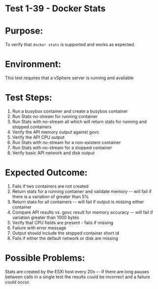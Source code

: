 Test 1-39 - Docker Stats
=======

# Purpose:
To verify that `docker stats` is supported and works as expected.

# Environment:
This test requires that a vSphere server is running and available


# Test Steps:
1. Run a busybox container and create a busybox container
2. Run Stats no-stream for running container
3. Run Stats with no-stream all which will return stats for running and stopped containers
4. Verify the API memory output against govc
5. Verify the API CPU output
6. Run Stats with no-stream for a non-existent container
7. Run Stats with no-stream for a stopped container
8. Verify basic API network and disk output


# Expected Outcome:
1. Fails if two containers are not created
2. Return stats for a running container and validate memory -- will fail if there is a variation
   of greater than 5%
3. Return stats for all containers -- will fail if output is missing either container
4. Compare API results vs. govc result for memory accuracy -- will fail if variation greater than 1000 bytes
5. Verify that CPU fields are present - fails if missing
6. Failure with error message
7. Output should include the stopped container short id
8. Fails if either the default network or disk are missing


# Possible Problems:
Stats are created by the ESXi host every 20s -- if there are long pauses between calls
in a single test the results could be incorrect and a failure could occur.
